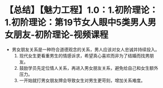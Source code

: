 # 【总结】【魅力工程】1.0：1.初阶理论：1.初阶理论：第19节女人眼中5类男人男女朋友-初阶理论-视频课程

-   男女朋友关系是一种符合道德观念的关系，男人应该对女人忠诚并持续投入。
    1.  现代女生更看重男生的情感诉求，希望真心喜欢而非为了结婚而找男朋友。
    2.  鼓励学员先定位情人关系，再进入男女朋友关系，避免给自己和女生额外压力。
    3.  一开始就打男女朋友牌会导致女生对男生更苛刻，增加关系难度。